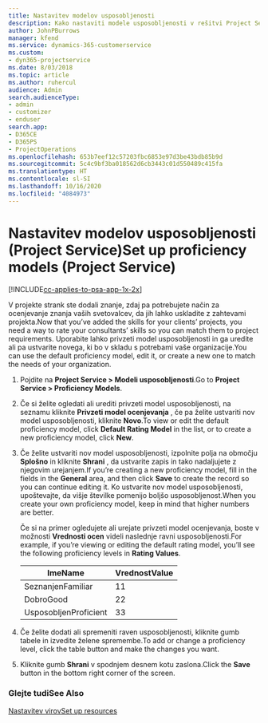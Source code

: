```yaml
---
title: Nastavitev modelov usposobljenosti
description: Kako nastaviti modele usposobljenosti v rešitvi Project Service
author: JohnPBurrows
manager: kfend
ms.service: dynamics-365-customerservice
ms.custom:
- dyn365-projectservice
ms.date: 8/03/2018
ms.topic: article
ms.author: ruhercul
audience: Admin
search.audienceType:
- admin
- customizer
- enduser
search.app:
- D365CE
- D365PS
- ProjectOperations
ms.openlocfilehash: 653b7eef12c57203fbc6853e97d3be43bdb85b9d
ms.sourcegitcommit: 5c4c9bf3ba018562d6cb3443c01d550489c415fa
ms.translationtype: HT
ms.contentlocale: sl-SI
ms.lasthandoff: 10/16/2020
ms.locfileid: "4084973"
---
```

# <a name="set-up-proficiency-models-project-service"></a><span data-ttu-id="37cdb-103">Nastavitev modelov usposobljenosti (Project Service)</span><span class="sxs-lookup"><span data-stu-id="37cdb-103">Set up proficiency models (Project Service)</span></span>

[!INCLUDE[cc-applies-to-psa-app-1x-2x](../includes/cc-applies-to-psa-app-1x-2x.md)]

<span data-ttu-id="37cdb-104">V projekte strank ste dodali znanje, zdaj pa potrebujete način za ocenjevanje znanja vaših svetovalcev, da jih lahko uskladite z zahtevami projekta.</span><span class="sxs-lookup"><span data-stu-id="37cdb-104">Now that you’ve added the skills for your clients’ projects, you need a way to rate your consultants’ skills so you can match them to project requirements.</span></span> <span data-ttu-id="37cdb-105">Uporabite lahko privzeti model usposobljenosti in ga uredite ali pa ustvarite novega, ki bo v skladu s potrebami vaše organizacije.</span><span class="sxs-lookup"><span data-stu-id="37cdb-105">You can use the default proficiency model, edit it, or create a new one to match the needs of your organization.</span></span>  
  
1.  <span data-ttu-id="37cdb-106">Pojdite na **Project Service > Modeli usposobljenosti**.</span><span class="sxs-lookup"><span data-stu-id="37cdb-106">Go to **Project Service > Proficiency Models**.</span></span>  
  
2.  <span data-ttu-id="37cdb-107">Če si želite ogledati ali urediti privzeti model usposobljenosti, na seznamu kliknite **Privzeti model ocenjevanja** , če pa želite ustvariti nov model usposobljenosti, kliknite **Novo**.</span><span class="sxs-lookup"><span data-stu-id="37cdb-107">To view or edit the default proficiency model, click **Default Rating Model** in the list, or to create a new proficiency model, click **New**.</span></span>  
  
3.  <span data-ttu-id="37cdb-108">Če želite ustvariti nov model usposobljenosti, izpolnite polja na območju **Splošno** in kliknite **Shrani** , da ustvarite zapis in tako nadaljujete z njegovim urejanjem.</span><span class="sxs-lookup"><span data-stu-id="37cdb-108">If you’re creating a new proficiency model, fill in the fields in the **General** area, and then click **Save** to create the record so you can continue editing it.</span></span> <span data-ttu-id="37cdb-109">Ko ustvarite nov model usposobljenosti, upoštevajte, da višje številke pomenijo boljšo usposobljenost.</span><span class="sxs-lookup"><span data-stu-id="37cdb-109">When you create your own proficiency model, keep in mind that higher numbers are better.</span></span>  
  
     <span data-ttu-id="37cdb-110">Če si na primer ogledujete ali urejate privzeti model ocenjevanja, boste v možnosti **Vrednosti ocen** videli naslednje ravni usposobljenosti.</span><span class="sxs-lookup"><span data-stu-id="37cdb-110">For example, if you’re viewing or editing the default rating model, you’ll see the following proficiency levels in **Rating Values**.</span></span>  
  
    |<span data-ttu-id="37cdb-111">Ime</span><span class="sxs-lookup"><span data-stu-id="37cdb-111">Name</span></span>|<span data-ttu-id="37cdb-112">Vrednost</span><span class="sxs-lookup"><span data-stu-id="37cdb-112">Value</span></span>|  
    |----------|-----------|  
    |<span data-ttu-id="37cdb-113">Seznanjen</span><span class="sxs-lookup"><span data-stu-id="37cdb-113">Familiar</span></span>|<span data-ttu-id="37cdb-114">1</span><span class="sxs-lookup"><span data-stu-id="37cdb-114">1</span></span>|  
    |<span data-ttu-id="37cdb-115">Dobro</span><span class="sxs-lookup"><span data-stu-id="37cdb-115">Good</span></span>|<span data-ttu-id="37cdb-116">2</span><span class="sxs-lookup"><span data-stu-id="37cdb-116">2</span></span>|  
    |<span data-ttu-id="37cdb-117">Usposobljen</span><span class="sxs-lookup"><span data-stu-id="37cdb-117">Proficient</span></span>|<span data-ttu-id="37cdb-118">3</span><span class="sxs-lookup"><span data-stu-id="37cdb-118">3</span></span>|  
  
4.  <span data-ttu-id="37cdb-119">Če želite dodati ali spremeniti raven usposobljenosti, kliknite gumb tabele in izvedite želene spremembe.</span><span class="sxs-lookup"><span data-stu-id="37cdb-119">To add or change a proficiency level, click the table button and make the changes you want.</span></span>  
  
5.  <span data-ttu-id="37cdb-120">Kliknite gumb **Shrani** v spodnjem desnem kotu zaslona.</span><span class="sxs-lookup"><span data-stu-id="37cdb-120">Click the **Save** button in the bottom right corner of the screen.</span></span>  
  
### <a name="see-also"></a><span data-ttu-id="37cdb-121">Glejte tudi</span><span class="sxs-lookup"><span data-stu-id="37cdb-121">See Also</span></span>  
 [<span data-ttu-id="37cdb-122">Nastavitev virov</span><span class="sxs-lookup"><span data-stu-id="37cdb-122">Set up resources</span></span>](../psa/set-up-resources.md)

